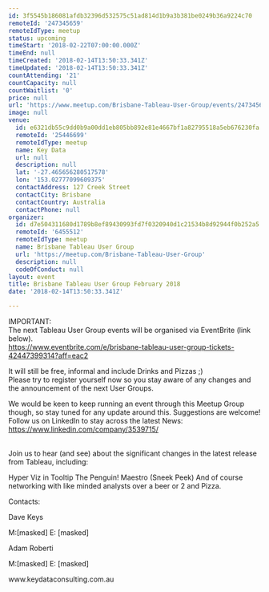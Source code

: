 ```yaml
---
id: 3f5545b186081afdb32396d532575c51ad814d1b9a3b381be0249b36a9224c70
remoteId: '247345659'
remoteIdType: meetup
status: upcoming
timeStart: '2018-02-22T07:00:00.000Z'
timeEnd: null
timeCreated: '2018-02-14T13:50:33.341Z'
timeUpdated: '2018-02-14T13:50:33.341Z'
countAttending: '21'
countCapacity: null
countWaitlist: '0'
price: null
url: 'https://www.meetup.com/Brisbane-Tableau-User-Group/events/247345659/'
image: null
venue:
  id: e6321db55c9dd0b9a00dd1eb805bb892e81e4667bf1a82795518a5eb676230fa
  remoteId: '25446699'
  remoteIdType: meetup
  name: Key Data
  url: null
  description: null
  lat: '-27.465656280517578'
  lon: '153.02777099609375'
  contactAddress: 127 Creek Street
  contactCity: Brisbane
  contactCountry: Australia
  contactPhone: null
organizer:
  id: d7e504311680d1789b8ef89430993fd7f0320940d1c21534b8d92944f0b252a5
  remoteId: '6455512'
  remoteIdType: meetup
  name: Brisbane Tableau User Group
  url: 'https://meetup.com/Brisbane-Tableau-User-Group'
  description: null
  codeOfConduct: null
layout: event
title: Brisbane Tableau User Group February 2018
date: '2018-02-14T13:50:33.341Z'

---
```

<p>IMPORTANT:<br/>The next Tableau User Group events will be organised via EventBrite (link below).<br/><a href="https://www.eventbrite.com/e/brisbane-tableau-user-group-tickets-42447399314?aff=eac2" class="linkified">https://www.eventbrite.com/e/brisbane-tableau-user-group-tickets-42447399314?aff=eac2</a></p> <p>It will still be free, informal and include Drinks and Pizzas ;)<br/>Please try to register yourself now so you stay aware of any changes and the announcement of the next User Groups.</p> <p>We would be keen to keep running an event through this Meetup Group though, so stay tuned for any update around this. Suggestions are welcome!<br/>Follow us on LinkedIn to stay across the latest News: <a href="https://www.linkedin.com/company/3539715/" class="linkified">https://www.linkedin.com/company/3539715/</a></p> <p><br/>Join us to hear (and see) about the significant changes in the latest release from Tableau, including:</p> <p>Hyper Viz in Tooltip The Penguin! Maestro (Sneek Peek) And of course networking with like minded analysts over a beer or 2 and Pizza.</p> <p>Contacts:</p> <p>Dave Keys</p> <p>M:[masked] E: [masked]</p> <p>Adam Roberti</p> <p>M:[masked] E: [masked]</p> <p>www.keydataconsulting.com.au</p>
